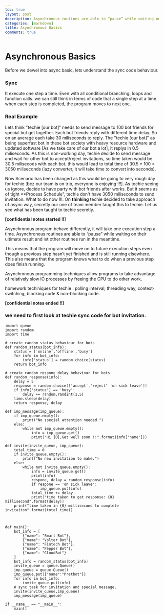```yaml
---
toc: true
layout: post
description: Asynchronous routines are able to “pause” while waiting on their ultimate result and let other routines run in the meantime.
categories: [markdown]
title: Asynchronous Basics
comments: true 
---
```


# Asynchronous Basics

Before we dewel into async basic, lets understand the sync code behaviour.

### Sync 
It execute one step a time. Even with all conditional branching, loops and function calls. we can still think in terms of code that a single step at a time. when each step is completed, the program moves to next one.

### Real Example 
Lets think "techie [our bot]" needs to send message to 100 bot friends for special bot get together. Each bot friends reply with different time delay. So on an average each take 30 miliseconds to reply. The "techie [our bot]" as being superfast bot in these bot society with heavy resource hardware and updated software [As we take care of our bot a lot], it replys in 0.5 miliseconds. As this is non-working day, techie decide to send message and wait for other bot to accept/reject invitations, so time taken would be 30.5 milisecods with each bot. this would lead to total time of 30.5 * 100 = 3050 miliseconds (lazy converter, it will take time to convert into seconds). 

Now Scenario has been changed as this would be going to very rough day for techie [bcz our team is on trip, everyone is enjoying !!!]. As techie seeing us ignore, decide to have party with bot friends after works. But it seems as of tight **Process Schedule", techie don't have 3050 miliseconds to send invitation. What to do now !!!. 
On **thinking** techie decided to take approach of async way, secretly our one of team member taught this to techie.
Let us see what has been taught to techie secretly.

**[confidential notes started !!]**

Asynchronous program behave differently, it will take one execution step a time. Asynchronous routines are able to “pause” while waiting on their ultimate result and let other routines run in the meantime.

This means that the program will move on to future execution steps even though a previous step hasn’t yet finished and is still running elsewhere. This also means that the program knows what to do when a previous step does finish running.

Asynchronous programming techniques allow programs to take advantage of relatively slow IO processes by freeing the CPU to do other work.

homework techiniques for techie : polling interval, threading way, context-switching, blocking code & non-blocking code.

**[confidential notes ended !!]**


### we need to first look at techie sync code for bot invitation.

```
import queue
import random
import time 

# create random status behaviour for bots
def random_status(bot_info):
    status = ['online','offline','busy']
    for info in bot_info:
        info['status'] = random.choice(status)
    return bot_info

# create random respone delay behaviour for bots
def random_response(info):
    delay = 5
    response = random.choice(['accept','reject' 'on sick leave'])
    if info['status'] == 'busy':
        delay += random.randint(1,5)
    time.sleep(delay)
    return response, delay 

def imp_message(imp_queue):
    if imp_queue.empty():
        print("No special attention needed.")
    else: 
        while not imp_queue.empty():
            info = imp_queue.get()
            print("Hi {0},Get well soon !!".format(info['name']))

def invite(invite_queue, imp_queue):
    total_time = 0
    if invite_queue.empty():
        print("No new invitation to make.")
    else:
        while not invite_queue.empty():
            info = invite_queue.get()
            print(info)
            respone, delay = random_response(info)
            if respone == 'on sick leave':
                imp_queue.put(info)
            total_time += delay
            print("time taken to get response: {0} millisecond".format(delay))
    print("time taken in {0} millisecond to complete invitaiton".format(total_time))
    


def main():
    bot_info = [
        {"name": "Smart Bot"},
        {"name": "Volter Bot"},
        {"name": "Fintech Bot"},
        {"name": "Pepper Bot"},
        {"name": "CloudBot"}
    ]
    bot_info = random_status(bot_info)
    invite_queue = queue.Queue()
    imp_queue = queue.Queue()
    imp_queue.put({"name":"Pretbot"})
    for info in bot_info:
        invite_queue.put(info)
    # sync task for invitation and special message.
    invite(invite_queue,imp_queue)
    imp_message(imp_queue)

if __name__ == "__main__":
    main()

```















































